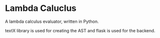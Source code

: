 # Lambda Caluclus

A lambda calculus evaluator, written in Python.

textX library is used for creating the AST and flask is used for the backend.
